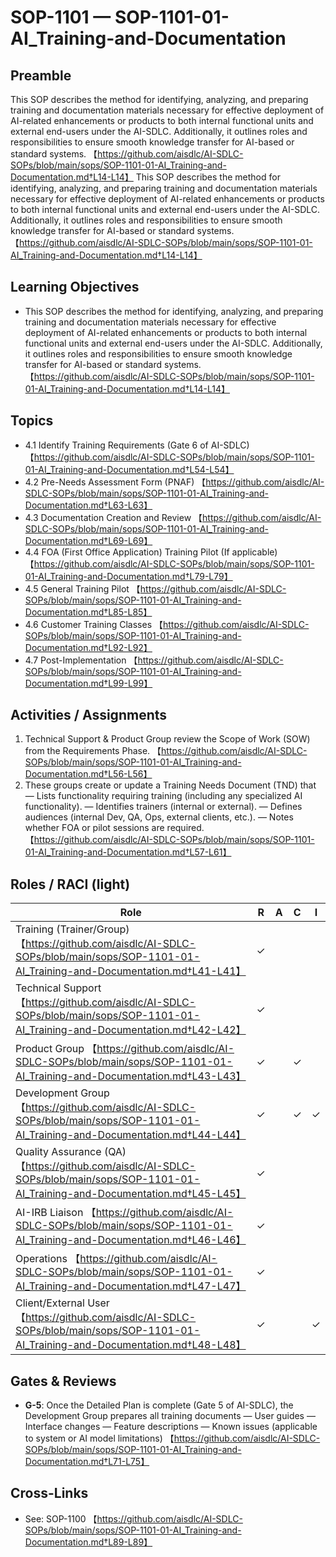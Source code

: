# SOP-1101 — SOP-1101-01-AI\_Training-and-Documentation

## Preamble
This SOP describes the method for identifying, analyzing, and preparing training and documentation materials necessary for effective deployment of AI-related enhancements or products to both internal functional units and external end-users under the AI-SDLC. Additionally, it outlines roles and responsibilities to ensure smooth knowledge transfer for AI-based or standard systems. 【https://github.com/aisdlc/AI-SDLC-SOPs/blob/main/sops/SOP-1101-01-AI_Training-and-Documentation.md†L14-L14】
This SOP describes the method for identifying, analyzing, and preparing training and documentation materials necessary for effective deployment of AI-related enhancements or products to both internal functional units and external end-users under the AI-SDLC. Additionally, it outlines roles and responsibilities to ensure smooth knowledge transfer for AI-based or standard systems. 【https://github.com/aisdlc/AI-SDLC-SOPs/blob/main/sops/SOP-1101-01-AI_Training-and-Documentation.md†L14-L14】

## Learning Objectives
- This SOP describes the method for identifying, analyzing, and preparing training and documentation materials necessary for effective deployment of AI-related enhancements or products to both internal functional units and external end-users under the AI-SDLC. Additionally, it outlines roles and responsibilities to ensure smooth knowledge transfer for AI-based or standard systems. 【https://github.com/aisdlc/AI-SDLC-SOPs/blob/main/sops/SOP-1101-01-AI_Training-and-Documentation.md†L14-L14】

## Topics
- 4.1 Identify Training Requirements (Gate 6 of AI-SDLC) 【https://github.com/aisdlc/AI-SDLC-SOPs/blob/main/sops/SOP-1101-01-AI_Training-and-Documentation.md†L54-L54】
- 4.2 Pre-Needs Assessment Form (PNAF) 【https://github.com/aisdlc/AI-SDLC-SOPs/blob/main/sops/SOP-1101-01-AI_Training-and-Documentation.md†L63-L63】
- 4.3 Documentation Creation and Review 【https://github.com/aisdlc/AI-SDLC-SOPs/blob/main/sops/SOP-1101-01-AI_Training-and-Documentation.md†L69-L69】
- 4.4 FOA (First Office Application) Training Pilot (If applicable) 【https://github.com/aisdlc/AI-SDLC-SOPs/blob/main/sops/SOP-1101-01-AI_Training-and-Documentation.md†L79-L79】
- 4.5 General Training Pilot 【https://github.com/aisdlc/AI-SDLC-SOPs/blob/main/sops/SOP-1101-01-AI_Training-and-Documentation.md†L85-L85】
- 4.6 Customer Training Classes 【https://github.com/aisdlc/AI-SDLC-SOPs/blob/main/sops/SOP-1101-01-AI_Training-and-Documentation.md†L92-L92】
- 4.7 Post-Implementation 【https://github.com/aisdlc/AI-SDLC-SOPs/blob/main/sops/SOP-1101-01-AI_Training-and-Documentation.md†L99-L99】

## Activities / Assignments
1) Technical Support & Product Group review the Scope of Work (SOW) from the Requirements Phase. 【https://github.com/aisdlc/AI-SDLC-SOPs/blob/main/sops/SOP-1101-01-AI_Training-and-Documentation.md†L56-L56】
2) These groups create or update a Training Needs Document (TND) that — Lists functionality requiring training (including any specialized AI functionality). — Identifies trainers (internal or external). — Defines audiences (internal Dev, QA, Ops, external clients, etc.). — Notes whether FOA or pilot sessions are required. 【https://github.com/aisdlc/AI-SDLC-SOPs/blob/main/sops/SOP-1101-01-AI_Training-and-Documentation.md†L57-L61】

## Roles / RACI (light)
| Role | R | A | C | I |
|---|---|---|---|---|
| Training (Trainer/Group) 【https://github.com/aisdlc/AI-SDLC-SOPs/blob/main/sops/SOP-1101-01-AI_Training-and-Documentation.md†L41-L41】 | ✓ |  |  |  |
| Technical Support 【https://github.com/aisdlc/AI-SDLC-SOPs/blob/main/sops/SOP-1101-01-AI_Training-and-Documentation.md†L42-L42】 | ✓ |  |  |  |
| Product Group 【https://github.com/aisdlc/AI-SDLC-SOPs/blob/main/sops/SOP-1101-01-AI_Training-and-Documentation.md†L43-L43】 | ✓ |  | ✓ |  |
| Development Group 【https://github.com/aisdlc/AI-SDLC-SOPs/blob/main/sops/SOP-1101-01-AI_Training-and-Documentation.md†L44-L44】 | ✓ |  | ✓ | ✓ |
| Quality Assurance (QA) 【https://github.com/aisdlc/AI-SDLC-SOPs/blob/main/sops/SOP-1101-01-AI_Training-and-Documentation.md†L45-L45】 | ✓ |  |  |  |
| AI-IRB Liaison 【https://github.com/aisdlc/AI-SDLC-SOPs/blob/main/sops/SOP-1101-01-AI_Training-and-Documentation.md†L46-L46】 | ✓ |  |  |  |
| Operations 【https://github.com/aisdlc/AI-SDLC-SOPs/blob/main/sops/SOP-1101-01-AI_Training-and-Documentation.md†L47-L47】 | ✓ |  |  |  |
| Client/External User 【https://github.com/aisdlc/AI-SDLC-SOPs/blob/main/sops/SOP-1101-01-AI_Training-and-Documentation.md†L48-L48】 | ✓ |  |  | ✓ |

## Gates & Reviews
- **G-5**: Once the Detailed Plan is complete (Gate 5 of AI-SDLC), the Development Group prepares all training documents — User guides — Interface changes — Feature descriptions — Known issues (applicable to system or AI model limitations) 【https://github.com/aisdlc/AI-SDLC-SOPs/blob/main/sops/SOP-1101-01-AI_Training-and-Documentation.md†L71-L75】

## Cross-Links
- See: SOP-1100 【https://github.com/aisdlc/AI-SDLC-SOPs/blob/main/sops/SOP-1101-01-AI_Training-and-Documentation.md†L89-L89】
